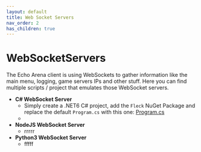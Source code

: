```yaml
---
layout: default
title: Web Socket Servers
nav_order: 2
has_children: true
---
```


# WebSocketServers

The Echo Arena client is using WebSockets to gather information like the main menu, logging, game servers IPs and other stuff.
Here you can find multiple scripts / project that emulates those WebSocket servers.

- **C# WebSocket Server**
    - Simply create a .NET6 C# project, add the `Fleck` NuGet Package and replace the default `Program.cs` with this one: [Program.cs]
    - 
- **NodeJS WebSocket Server**
    - rrrrr
- **Python3 WebSocket Server**
    - fffff

[Program.cs]: https://github.com/NotBlue-Dev/NotBlue-Dev.github.io/blob/main/Files/WebSocketServers/CSharpWebSocket/Program.cs